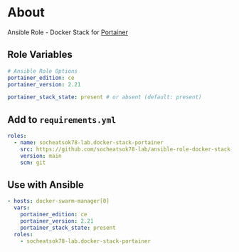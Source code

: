 # About

Ansible Role - Docker Stack for [Portainer](https://www.portainer.io/)

## Role Variables

```yaml
# Ansible Role Options
portainer_edition: ce
portainer_version: 2.21

portainer_stack_state: present # or absent (default: present)
```

## Add to `requirements.yml`

```yaml
roles:
  - name: socheatsok78-lab.docker-stack-portainer
    src: https://github.com/socheatsok78-lab/ansible-role-docker-stack-portainer
    version: main
    scm: git
```

## Use with Ansible

```yaml
- hosts: docker-swarm-manager[0]
  vars:
    portainer_edition: ce
    portainer_version: 2.21
    portainer_stack_state: present
  roles:
    - socheatsok78-lab.docker-stack-portainer
```
